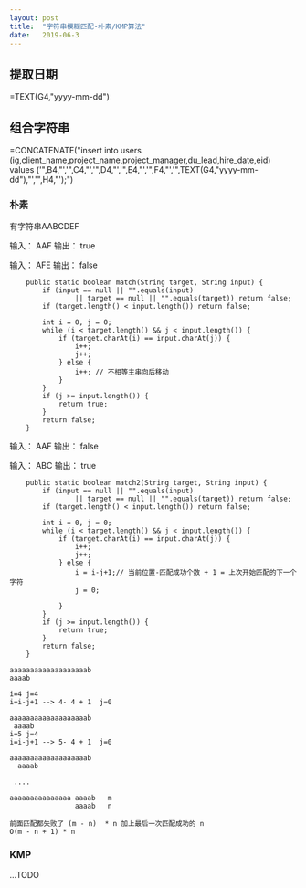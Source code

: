 ```yaml
---
layout: post
title:  "字符串模糊匹配-朴素/KMP算法"
date:   2019-06-3
---
```


##  提取日期
=TEXT(G4,"yyyy-mm-dd")

##	组合字符串
=CONCATENATE("insert into users (ig,client_name,project_name,project_manager,du_lead,hire_date,eid) values ('",B4,"','",C4,"','",D4,"','",E4,"','",F4,"','",TEXT(G4,"yyyy-mm-dd"),"','",H4,"');")


### 朴素
有字符串AABCDEF

输入： AAF
输出： true

输入： AFE
输出： false

```
    public static boolean match(String target, String input) {
        if (input == null || "".equals(input)
                || target == null || "".equals(target)) return false;
        if (target.length() < input.length()) return false;

        int i = 0, j = 0;
        while (i < target.length() && j < input.length()) {
            if (target.charAt(i) == input.charAt(j)) {
                i++;
                j++;
            } else {
                i++; // 不相等主串向后移动
            }
        }
        if (j >= input.length()) {
            return true;
        }
        return false;
    }
```

输入： AAF
输出： false

输入： ABC
输出： true
```
    public static boolean match2(String target, String input) {
        if (input == null || "".equals(input)
                || target == null || "".equals(target)) return false;
        if (target.length() < input.length()) return false;

        int i = 0, j = 0;
        while (i < target.length() && j < input.length()) {
            if (target.charAt(i) == input.charAt(j)) {
                i++;
                j++;
            } else {
                i = i-j+1;// 当前位置-匹配成功个数 + 1 = 上次开始匹配的下一个字符
                j = 0;

            }
        }
        if (j >= input.length()) {
            return true;
        }
        return false;
    }
```


```
aaaaaaaaaaaaaaaaaaab
aaaab

i=4 j=4 
i=i-j+1 --> 4- 4 + 1  j=0

aaaaaaaaaaaaaaaaaaab
 aaaab
i=5 j=4 
i=i-j+1 --> 5- 4 + 1  j=0

aaaaaaaaaaaaaaaaaaab
  aaaab

 ....

aaaaaaaaaaaaaaa aaaab  	m
			    aaaab	n

前面匹配都失败了 (m - n)  * n 加上最后一次匹配成功的 n
O(m - n + 1) * n
```


### KMP
...TODO











